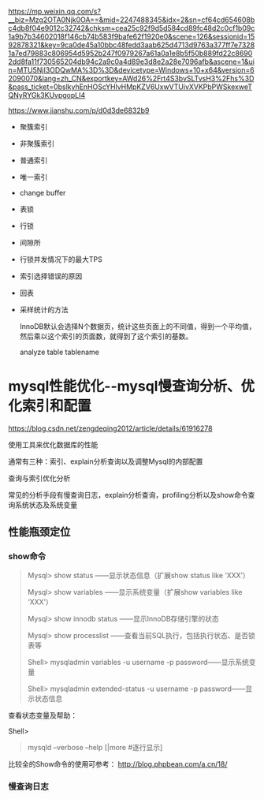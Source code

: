 https://mp.weixin.qq.com/s?__biz=Mzg2OTA0Njk0OA==&mid=2247488345&idx=2&sn=cf64cd654608bc4db8f04e9012c32742&chksm=cea25c92f9d5d584cd89fc48d2c0cf1b09c1a9b7b34602018f146cb74b583f9bafe62f1920e0&scene=126&sessionid=1592878321&key=9ca0de45a10bbc48fedd3aab625d4713d9763a377ff7e73281a7ed79883c806954d5952b247f0979267a61a0a1e8b5f50b889fd22c86902dd8fa11f730565204db94c2a9c0a4d89e3d8e2a28e7096afb&ascene=1&uin=MTU5NjI3ODQwMA%3D%3D&devicetype=Windows+10+x64&version=62090070&lang=zh_CN&exportkey=AWd26%2Frt4S3bvSLTvsH3%2Fhs%3D&pass_ticket=0bslkyhEnHOScYHlvHMpKZV6UxwVTUivXVKPbPWSkexweTQNyRYGk3KUvpgopLI4

https://www.jianshu.com/p/d0d3de6832b9

* 聚簇索引

* 非聚簇索引

* 普通索引

* 唯一索引

* change buffer

* 表锁

* 行锁

* 间隙所

* 行锁并发情况下的最大TPS

* 索引选择错误的原因

* 回表

* 采样统计的方法

  InnoDB默认会选择N个数据页，统计这些页面上的不同值，得到一个平均值，然后乘以这个索引的页面数，就得到了这个索引的基数。

  analyze table tablename


# mysql性能优化--mysql慢查询分析、优化索引和配置

https://blog.csdn.net/zengdeqing2012/article/details/61916278

使用工具来优化数据库的性能

通常有三种：索引、explain分析查询以及调整Mysql的内部配置

查询与索引优化分析

常见的分析手段有慢查询日志，explain分析查询，profiling分析以及show命令查询系统状态及系统变量

## 性能瓶颈定位

### show命令

>Mysql> show status ——显示状态信息（扩展show status like ‘XXX’）
>
>Mysql> show variables ——显示系统变量（扩展show variables like ‘XXX’）
>
>Mysql> show innodb status ——显示InnoDB存储引擎的状态
>
>Mysql> show processlist ——查看当前SQL执行，包括执行状态、是否锁表等
>
>Shell> mysqladmin variables -u username -p password——显示系统变量
>
>Shell> mysqladmin extended-status -u username -p password——显示状态信息

查看状态变量及帮助：

Shell> 

> mysqld –verbose –help [|more #逐行显示]

比较全的Show命令的使用可参考： http://blog.phpbean.com/a.cn/18/

### 慢查询日志





